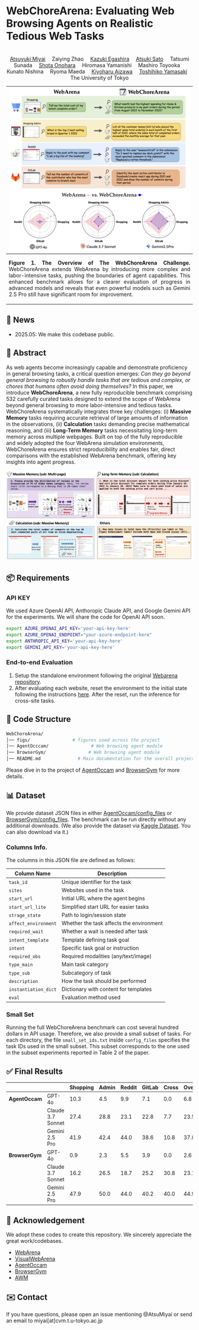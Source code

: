 # WebChoreArena: Evaluating Web Browsing Agents on Realistic Tedious Web Tasks


<p align="center" width="100%">

</p>

<div>
<div align="center">
<br>
    <a href='https://atsumiyai.github.io/' target='_blank'>Atsuyuki Miyai</a>&emsp;
    Zaiying Zhao&emsp;
    <a href='https://www.sri.inf.ethz.ch/people/kazuki' target='_blank'>Kazuki Egashira</a>&emsp;
    <a href='https://atsukisato.github.io/' target='_blank'>Atsuki Sato</a>&emsp;
    Tatsumi Sunada&emsp;
    <a href='https://www.linkedin.com/in/shota-onohara/' target='_blank'>Shota Onohara</a>&emsp;
    Hiromasa Yamanishi&emsp;
    Mashiro Toyooka&emsp;
    Kunato Nishina&emsp;
    Ryoma Maeda&emsp;
    <a href='https://scholar.google.co.jp/citations?user=CJRhhi0AAAAJ&hl=en' target='_blank'>Kiyoharu Aizawa</a>&emsp;
    <a href='https://scholar.google.co.jp/citations?hl=ja&user=rE9iY5MAAAAJ&view_op=list_works' target='_blank'>Toshihiko Yamasaki</a>&emsp;
</div>
<div align="center">
    The University of Tokyo
    <br>
</div>


| ![teaser.png](figs/overview.png) |
|:---|
| <p align="justify"><b>Figure 1. The Overview of The WebChoreArena Challenge.</b> WebChoreArena extends WebArena by introducing more complex and labor-intensive tasks, pushing the boundaries of agent capabilities. This enhanced benchmark allows for a clearer evaluation of progress in advanced models and reveals that even powerful models such as Gemini 2.5 Pro still have significant room for improvement.

## 🚀 News
- 2025.05: We make this codebase public.


## 📕 Abstract
As web agents become increasingly capable and demonstrate proficiency in general browsing tasks, a critical question emerges: *Can they go beyond general browsing to robustly handle tasks that are tedious and complex, or chores that humans often avoid doing themselves?* In this paper, we introduce **WebChoreArena**, a new fully reproducible benchmark comprising 532 carefully curated tasks designed to extend the scope of WebArena beyond general browsing to more labor-intensive and tedious tasks. WebChoreArena systematically integrates three key challenges: (i) **Massive Memory** tasks requiring accurate retrieval of large amounts of information in the observations, (ii) **Calculation** tasks demanding precise mathematical reasoning, and (iii) **Long-Term Memory** tasks necessitating long-term memory across multiple webpages. Built on top of the fully reproducible and widely adopted the four WebArena simulation environments, 
WebChoreArena ensures strict reproducibility and enables fair, direct comparisons with the established WebArena benchmark, offering key insights into agent progress.



![task_type.png](figs/task_type.png)

## 📦 Requirements

### API KEY
We used Azure OpenAI API, Anthoropic Claude API, and Google Gemini API for the experiments. We will share the code for OpenAI API soon.

```bash
export AZURE_OPENAI_API_KEY='your-api-key-here'
export AZURE_OPENAI_ENDPOINT="your-azure-endpoint-here"
export ANTHROPIC_API_KEY='your-api-key-here'
export GEMINI_API_KEY='your-api-key-here'
```

### End-to-end Evaluation
1. Setup the standalone environment following the original [Webarena repository](https://github.com/web-arena-x/webarena/blob/main/environment_docker/README.md).
2. After evaluating each website, reset the environment to the initial state following the instructions [here](https://github.com/web-arena-x/webarena/blob/main/environment_docker/README.md#environment-reset). After the reset, run the inference for cross-site tasks.


## 📂 Code Structure
```bash
WebChoreArena/
│── figs/                # figures used across the project
│── AgentOcccam/                # Web browsing agent module
│── BrowserGym/                # Web browsing agent module
│── README.md              # Main documentation for the overall project
```
Please dive in to the project of [AgentOccam](./agentocccam/) and [BrowserGym](./browsergym/) for more details.

## 📊 Dataset
We provide dataset JSON files in either [AgentOccam/config_files](./AgentOccam/config_files) or [BrowserGym/config_files](./BrowserGym/config_files). The benchmark can be run directly without any additional downloads.
(We also provide the dataset via [Kaggle Dataset](https://www.kaggle.com/datasets/miatsu/webchorearena-json-files). You can also download via it.)


### Columns Info.

The columns in this JSON file are defined as follows:

| Column Name         | Description |
|---------------------|-------------|
| `task_id`           | Unique identifier for the task |
| `sites`             | Websites used in the task |
| `start_url`         | Initial URL where the agent begins |
| `start_url_lite`    | Simplified start URL for easier tasks |
| `strage_state`      | Path to login/session state |
| `affect_environment`| Whether the task affects the environment |
| `required_wait`     | Whether a wait is needed after task |
| `intent_template`   | Template defining task goal |
| `intent`            | Specific task goal or instruction |
| `required_obs`      | Required modalities (any/text/image) |
| `type_main`         | Main task category |
| `type_sub`          | Subcategory of task |
| `description`       | How the task should be performed |
| `instantiation_dict`| Dictionary with content for templates |
| `eval`              | Evaluation method used |

### Small Set
Running the full WebChoreArena benchmark can cost several hundred dollars in API usage. Therefore, we also provide a small subset of tasks. For each directory, the file `small_set_ids.txt` inside `config_files` specifies the task IDs used in the small subset. This subset corresponds to the one used in the subset experiments reported in Table 2 of the paper.


## ✅ Final Results


|               |                  | Shopping | Admin | Reddit | GitLab | Cross | Overall |
|---------------|------------------|----------|-------|--------|--------|--------|---------|
| **AgentOccam**| GPT-4o           | 10.3     | 4.5   | 9.9    | 7.1    | 0.0    | 6.8     |
|               | Claude 3.7 Sonnet| 27.4     | 28.8  | 23.1   | 22.8   | 7.7    | 23.5    |
|               | Gemini 2.5 Pro   | 41.9     | 42.4  | 44.0   | 38.6   | 10.8   | 37.8    |
| **BrowserGym**| GPT-4o           | 0.9      | 2.3   | 5.5    | 3.9    | 0.0    | 2.6     |
|               | Claude 3.7 Sonnet| 16.2     | 26.5  | 18.7   | 25.2   | 30.8   | 23.1    |
|               | Gemini 2.5 Pro   | 47.9     | 50.0  | 44.0   | 40.2   | 40.0   | 44.9    |



## 🤝 Acknowledgement
We adopt these codes to create this repository. We sincerely appreciate the great work/codebases.
* [WebArena](https://github.com/web-arena-x/webarena/tree/main)
* [VisualWebArena](https://github.com/web-arena-x/visualwebarena/tree/main)
* [AgentOccam](https://github.com/amazon-science/AgentOccam)
* [BrowserGym](https://github.com/ServiceNow/BrowserGym)
* [AWM](https://github.com/zorazrw/agent-workflow-memory)



## ✉️ Contact
If you have questions, please open an issue mentioning @AtsuMiyai or send an email to miyai[at]cvm.t.u-tokyo.ac.jp
